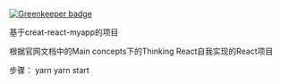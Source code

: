 
[![Greenkeeper badge](https://badges.greenkeeper.io/JingLMalan/reactfuture.svg)](https://greenkeeper.io/)

基于creat-react-myapp的项目

根据官网文档中的Main concepts下的Thinking React自我实现的React项目

步骤：
  yarn 
  yarn start 
  
